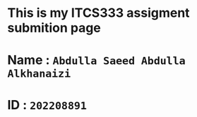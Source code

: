 # This is my ITCS333 assigment submition page

# Name : `Abdulla Saeed Abdulla Alkhanaizi`

# ID : `202208891`